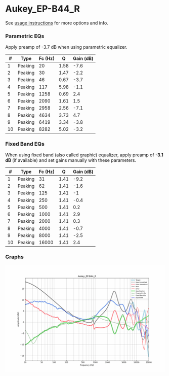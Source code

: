 # Aukey_EP-B44_R
See [usage instructions](https://github.com/jaakkopasanen/AutoEq#usage) for more options and info.

### Parametric EQs
Apply preamp of -3.7 dB when using parametric equalizer.

|   # | Type    |   Fc (Hz) |    Q |   Gain (dB) |
|-----|---------|-----------|------|-------------|
|   1 | Peaking |        20 | 1.58 |        -7.6 |
|   2 | Peaking |        30 | 1.47 |        -2.2 |
|   3 | Peaking |        46 | 0.67 |        -3.7 |
|   4 | Peaking |       117 | 5.98 |        -1.1 |
|   5 | Peaking |      1258 | 0.69 |         2.4 |
|   6 | Peaking |      2090 | 1.61 |         1.5 |
|   7 | Peaking |      2958 | 2.56 |        -7.1 |
|   8 | Peaking |      4634 | 3.73 |         4.7 |
|   9 | Peaking |      6419 | 3.34 |        -3.8 |
|  10 | Peaking |      8282 | 5.02 |        -3.2 |

### Fixed Band EQs
When using fixed band (also called graphic) equalizer, apply preamp of **-3.1 dB** (if available) and set gains manually with these parameters.

|   # | Type    |   Fc (Hz) |    Q |   Gain (dB) |
|-----|---------|-----------|------|-------------|
|   1 | Peaking |        31 | 1.41 |        -9.2 |
|   2 | Peaking |        62 | 1.41 |        -1.6 |
|   3 | Peaking |       125 | 1.41 |        -1   |
|   4 | Peaking |       250 | 1.41 |        -0.4 |
|   5 | Peaking |       500 | 1.41 |         0.2 |
|   6 | Peaking |      1000 | 1.41 |         2.9 |
|   7 | Peaking |      2000 | 1.41 |         0.3 |
|   8 | Peaking |      4000 | 1.41 |        -0.7 |
|   9 | Peaking |      8000 | 1.41 |        -2.5 |
|  10 | Peaking |     16000 | 1.41 |         2.4 |

### Graphs
![](./Aukey_EP-B44_R.png)
